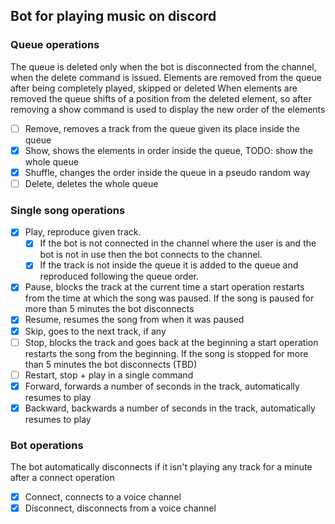 ## **Bot for playing music on discord**

### **Queue operations**
The queue is deleted only when the bot is disconnected from the channel, when the delete command is issued.
Elements are removed from the queue after being completely played, skipped or deleted
When elements are removed the queue shifts of a position from the deleted element, so after removing a show command is used to display the new order of the elements
- [ ] Remove, removes a track from the queue given its place inside the queue
- [x] Show, shows the elements in order inside the queue, TODO: show the whole queue
- [x] Shuffle, changes the order inside the queue in a pseudo random way
- [ ] Delete, deletes the whole queue

### **Single song operations**
- [x] Play, reproduce given track. 
    - [x] If the bot is not connected in the channel where the user is and the bot is not in use then the bot connects to the channel.
    - [x] If the track is not inside the queue it is added to the queue and reproduced following the queue order.
- [x] Pause, blocks the track at the current time a start operation restarts from the time at which the song was paused. If the song is paused for more than 5 minutes the bot 
disconnects
- [x] Resume, resumes the song from when it was paused
- [x] Skip, goes to the next track, if any
- [ ] Stop, blocks the track and goes back at the beginning a start operation restarts the song from the beginning. If the song is stopped for more than 5 minutes the bot disconnects (TBD)
- [ ] Restart, stop + play in a single command
- [x] Forward, forwards a number of seconds in the track, automatically resumes to play
- [x] Backward, backwards a number of seconds in the track, automatically resumes to play
### **Bot operations**
The bot automatically disconnects if it isn't playing any track for a minute after a connect operation
- [x] Connect, connects to a voice channel
- [x] Disconnect, disconnects from a voice channel